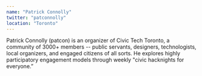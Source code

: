 ```yaml
---
name: "Patrick Connolly"
twitter: "patconnolly"
location: "Toronto"
---
```


Patrick Connolly (patcon) is an organizer of Civic Tech Toronto, a community of 3000+ members -- public servants, designers, technologists, local organizers, and engaged citizens of all sorts. He explores highly participatory engagement models through weekly "civic hacknights for everyone.” 
